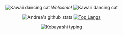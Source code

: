                                               
<div align="center">
  
![Kawaii dancing cat](https://i.giphy.com/media/IcJ6n6VJNjRNS/giphy.webp) _Welcome!_ ![Kawaii dancing cat](https://i.giphy.com/media/IcJ6n6VJNjRNS/giphy.webp)

![Andrea's github stats](https://github-readme-stats.vercel.app/api?username=da-edra&count_private=true&show_icons=true&theme=buefy)
[![Top Langs](https://github-readme-stats.vercel.app/api/top-langs/?username=da-edra&theme=buefy&layout=compact)](https://github.com/da-edra/github-readme-stats)

![Kobayashi typing](https://thumbs.gfycat.com/EnchantedBouncyAfricanpiedkingfisher-size_restricted.gif)
</div>
<!--
**da-edra/da-edra** is a ✨ _special_ ✨ repository because its `README.md` (this file) appears on your GitHub profile.

Here are some ideas to get you started:

- 🔭 I’m currently working on ...
- 🌱 I’m currently learning ...
- 👯 I’m looking to collaborate on ...
- 🤔 I’m looking for help with ...
- 💬 Ask me about ...
- 📫 How to reach me: ...
- 😄 Pronouns: ...
- ⚡ Fun fact: ...
-->
